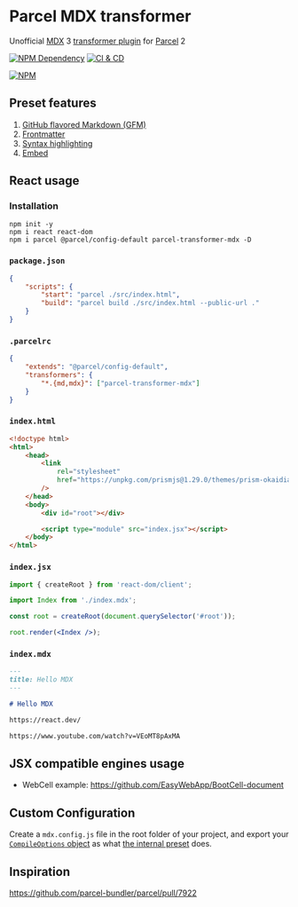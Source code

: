 # Parcel MDX transformer

Unofficial [MDX][1] 3 [transformer plugin][2] for [Parcel][3] 2

[![NPM Dependency](https://img.shields.io/librariesio/github/EasyWebApp/Parcel-transformer-MDX.svg)][4]
[![CI & CD](https://github.com/EasyWebApp/Parcel-transformer-MDX/actions/workflows/main.yml/badge.svg)][5]

[![NPM](https://nodei.co/npm/parcel-transformer-mdx.png?downloads=true&downloadRank=true&stars=true)][6]

## Preset features

1. [GitHub flavored Markdown (GFM)](https://github.com/remarkjs/remark-gfm)
2. [Frontmatter](https://github.com/remarkjs/remark-frontmatter)
3. [Syntax highlighting](https://github.com/mapbox/rehype-prism)
4. [Embed](https://github.com/remark-embedder/core)

## React usage

### Installation

```shell
npm init -y
npm i react react-dom
npm i parcel @parcel/config-default parcel-transformer-mdx -D
```

### `package.json`

```json
{
    "scripts": {
        "start": "parcel ./src/index.html",
        "build": "parcel build ./src/index.html --public-url ."
    }
}
```

### `.parcelrc`

```json
{
    "extends": "@parcel/config-default",
    "transformers": {
        "*.{md,mdx}": ["parcel-transformer-mdx"]
    }
}
```

### `index.html`

```html
<!doctype html>
<html>
    <head>
        <link
            rel="stylesheet"
            href="https://unpkg.com/prismjs@1.29.0/themes/prism-okaidia.css"
        />
    </head>
    <body>
        <div id="root"></div>

        <script type="module" src="index.jsx"></script>
    </body>
</html>
```

### `index.jsx`

```jsx
import { createRoot } from 'react-dom/client';

import Index from './index.mdx';

const root = createRoot(document.querySelector('#root'));

root.render(<Index />);
```

### `index.mdx`

```markdown
---
title: Hello MDX
---

# Hello MDX

https://react.dev/

https://www.youtube.com/watch?v=VEoMT8pAxMA
```

## JSX compatible engines usage

-   WebCell example: https://github.com/EasyWebApp/BootCell-document

## Custom Configuration

Create a `mdx.config.js` file in the root folder of your project, and export your [`CompileOptions` object][7] as what [the internal preset][8] does.

## Inspiration

https://github.com/parcel-bundler/parcel/pull/7922

[1]: https://mdxjs.com/
[2]: https://parceljs.org/plugin-system/transformer/
[3]: https://parceljs.org/
[4]: https://libraries.io/npm/parcel-transformer-mdx
[5]: https://github.com/EasyWebApp/Parcel-transformer-MDX/actions/workflows/main.yml
[6]: https://nodei.co/npm/parcel-transformer-mdx/
[7]: https://mdxjs.com/packages/mdx/#compileoptions
[8]: source/preset.js
